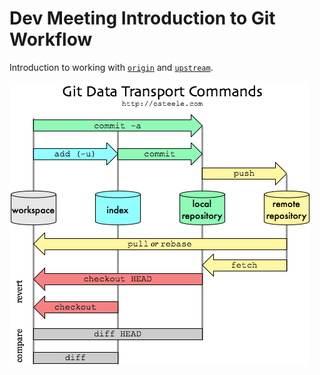 # Dev Meeting Introduction to Git Workflow

Introduction to working with [`origin`](https://github.com/knwachuk/dev-meeting.git) and [`upstream`](https://github.com/kelechiP/dev-meeting.git).

![](git-transport.png)
